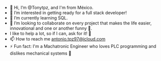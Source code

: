 - 👋 Hi, I’m @Tonytpz, and I'm from México.
- 👀 I’m interested in getting ready for a full stack developer!
- 🌱 I’m currently learning SQL.
- 💞️ I’m looking to collaborate on every project that makes the life easier, innovational and one or another funny 🙂.
- I like to help a lot, so if I can, ask for it! 🤙
- 📫 How to reach me antonio.tpz97@icloud.com
- ⚡ Fun fact: I'm a Machatronic Engineer who loves PLC programming and dislikes mechanical systems 🥹
